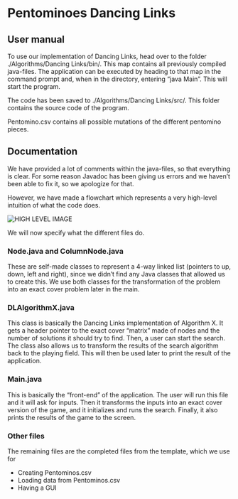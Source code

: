 # Pentominoes Dancing Links

## User manual
To use our implementation of Dancing Links, head over to the folder ./Algorithms/Dancing Links/bin/. This map contains all previously compiled java-files. The application can be executed by heading to that map in the command prompt and, when in the directory, entering “java Main”. This will start the program.

The code has been saved to ./Algorithms/Dancing Links/src/. This folder contains the source code of the program.

Pentomino.csv contains all possible mutations of the different pentomino pieces.

## Documentation
We have provided a lot of comments within the java-files, so that everything is clear. For some reason Javadoc has been giving us errors and we haven’t been able to fix it, so we apologize for that.

However, we have made a flowchart which represents a very high-level intuition of what the code does.

![HIGH LEVEL IMAGE](https://i.imgur.com/hZ3iMv0.png)


We will now specify what the different files do.

### Node.java and ColumnNode.java
These are self-made classes to represent a 4-way linked list (pointers to up, down, left and right), since we didn’t find any Java classes that allowed us to create this. We use both classes for the transformation of the problem into an exact cover problem later in the main.

### DLAlgorithmX.java
This class is basically the Dancing Links implementation of Algorithm X. It gets a header pointer to the exact cover “matrix” made of nodes and the number of solutions it should try to find. Then, a user can start the search.
The class also allows us to transform the results of the search algorithm back to the playing field. This will then be used later to print the result of the application.

### Main.java
This is basically the “front-end” of the application. The user will run this file and it will ask for inputs. Then it transforms the inputs into an exact cover version of the game, and it initializes and runs the search. Finally, it also prints the results of the game to the screen.

### Other files
The remaining files are the completed files from the template, which we use for
-	Creating Pentominos.csv
-	Loading data from Pentominos.csv
-	Having a GUI
